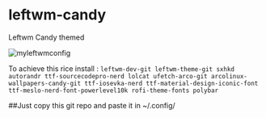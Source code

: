 # leftwm-candy
Leftwm Candy themed


![myleftwmconfig](https://user-images.githubusercontent.com/69378341/215076244-7b23826c-d938-433f-8802-24043ba2fae0.jpg)

To achieve this rice install : 
` leftwm-dev-git
leftwm-theme-git
sxhkd
autorandr
ttf-sourcecodepro-nerd
lolcat
ufetch-arco-git
arcolinux-wallpapers-candy-git
ttf-iosevka-nerd
ttf-material-design-iconic-font
ttf-meslo-nerd-font-powerlevel10k
rofi-theme-fonts
polybar `

##Just copy this git repo and paste it in ~/.config/

